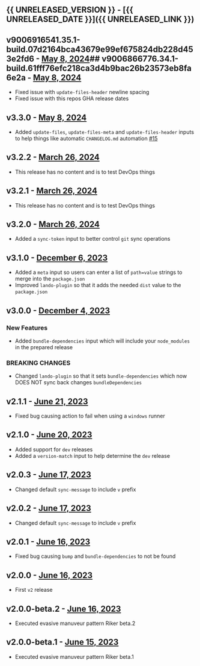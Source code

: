 ## {{ UNRELEASED_VERSION }} - [{{ UNRELEASED_DATE }}]({{ UNRELEASED_LINK }})

## v9006916541.35.1-build.07d2164bca43679e99ef675824db228d453e2fd6 - [May 8, 2024](git://github.com/lando/prepare-release-action.git)## v9006866776.34.1-build.61fff76efc218ca3d4b9bac26b23573eb8fa6e2a - [May 8, 2024](git://github.com/lando/prepare-release-action.git)

* Fixed issue with `update-files-header` newline spacing
* Fixed issue with this repos GHA release dates

## v3.3.0 - [May 8, 2024](https://github.com/lando/prepare-release-action/releases/tag/v3.3.0)

* Added `update-files`, `update-files-meta` and `update-files-header` inputs to help things like automatic `CHANGELOG.md` automation [#15](https://github.com/lando/prepare-release-action/issues/15)

## v3.2.2 - [March 26, 2024](https://github.com/lando/prepare-release-action/releases/tag/v3.2.2)

* This release has no content and is to test DevOps things

## v3.2.1 - [March 26, 2024](https://github.com/lando/prepare-release-action/releases/tag/v3.2.1)

* This release has no content and is to test DevOps things

## v3.2.0 - [March 26, 2024](https://github.com/lando/prepare-release-action/releases/tag/v3.2.0)

* Added a `sync-token` input to better control `git` sync operations

## v3.1.0 - [December 6, 2023](https://github.com/lando/prepare-release-action/releases/tag/v3.1.0)

* Added a `meta` input so users can enter a list of `path=value` strings to merge into the `package.json`
* Improved `lando-plugin` so that it adds the needed `dist` value to the `package.json`

## v3.0.0 - [December 4, 2023](https://github.com/lando/prepare-release-action/releases/tag/v3.0.0)

### New Features

* Added `bundle-dependencies` input which will include your `node_modules` in the prepared release

### **BREAKING CHANGES**

* Changed `lando-plugin` so that it sets `bundle-dependencies` which now DOES NOT sync back changes `bundleDependencies`

## v2.1.1 - [June 21, 2023](https://github.com/lando/prepare-release-action/releases/tag/v2.1.1)

* Fixed bug causing action to fail when using a `windows` runner

## v2.1.0 - [June 20, 2023](https://github.com/lando/prepare-release-action/releases/tag/v2.1.0)

* Added support for `dev` releases
* Added a `version-match` input to help determine the `dev` release

## v2.0.3 - [June 17, 2023](https://github.com/lando/prepare-release-action/releases/tag/v2.0.3)

* Changed default `sync-message` to include `v` prefix

## v2.0.2 - [June 17, 2023](https://github.com/lando/prepare-release-action/releases/tag/v2.0.2)

* Changed default `sync-message` to include `v` prefix

## v2.0.1 - [June 16, 2023](https://github.com/lando/prepare-release-action/releases/tag/v2.0.1)

* Fixed bug causing `bump` and `bundle-dependencies` to not be found

## v2.0.0 - [June 16, 2023](https://github.com/lando/prepare-release-action/releases/tag/v2.0.0)

* First `v2` release

## v2.0.0-beta.2 - [June 16, 2023](https://github.com/lando/prepare-release-action/releases/tag/v2.0.0-beta.2)

* Executed evasive manuveur pattern Riker beta.2

## v2.0.0-beta.1 - [June 15, 2023](https://github.com/lando/prepare-release-action/releases/tag/v2.0.0-beta.1)

* Executed evasive manuveur pattern Riker beta.1
